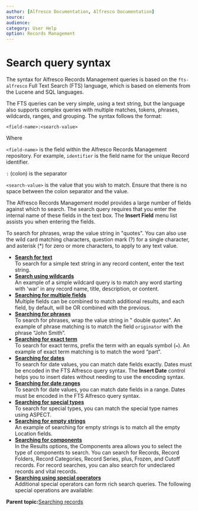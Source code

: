 ```yaml
---
author: [Alfresco Documentation, Alfresco Documentation]
source: 
audience: 
category: User Help
option: Records Management
---
```


# Search query syntax

The syntax for Alfresco Records Management queries is based on the `fts-alfresco` Full Text Search \(FTS\) language, which is based on elements from the Lucene and SQL languages.

The FTS queries can be very simple, using a text string, but the language also supports complex queries with multiple matches, tokens, phrases, wildcards, ranges, and grouping. The syntax follows the format:

```
<field-name>:<search-value>
```

Where

`<field-name>` is the field within the Alfresco Records Management repository. For example, `identifier` is the field name for the unique Record identifier.

`:` \(colon\) is the separator

`<search-value>` is the value that you wish to match. Ensure that there is no space between the colon separator and the value.

The Alfresco Records Management model provides a large number of fields against which to search. The search query requires that you enter the internal name of these fields in the text box. The **Insert Field** menu list assists you when entering the fields.

To search for phrases, wrap the value string in "quotes". You can also use the wild card matching characters, question mark \(?\) for a single character, and asterisk \(\*\) for zero or more characters, to apply to any text value.

-   **[Search for text](../tasks/rm-search-text.md)**  
To search for a simple text string in any record content, enter the text string.
-   **[Search using wildcards](../tasks/rm-search-wildcards.md)**  
An example of a simple wildcard query is to match any word starting with 'war' in any record name, title, description, or content.
-   **[Searching for multiple fields](../tasks/rm-search-multiple.md)**  
Multiple fields can be combined to match additional results, and each field, by default, will be OR combined with the previous.
-   **[Searching for phrases](../tasks/rm-search-phrases.md)**  
To search for phrases, wrap the value string in " double quotes". An example of phrase matching is to match the field `originator` with the phrase “John Smith”.
-   **[Searching for exact term](../tasks/rm-search-exactterm.md)**  
To search for exact terms, prefix the term with an equals symbol \(`=`\). An example of exact term matching is to match the word “part”.
-   **[Searching for dates](../tasks/rm-search-dates.md)**  
To search for date values, you can match date fields exactly. Dates must be encoded in the FTS Alfresco query syntax. The **Insert Date** control helps you to insert dates without needing to use the encoding syntax.
-   **[Searching for date ranges](../tasks/rm-search-daterange.md)**  
To search for date values, you can match date fields in a range. Dates must be encoded in the FTS Alfresco query syntax.
-   **[Searching for special types](../tasks/rm-search-specialtypes.md)**  
To search for special types, you can match the special type names using ASPECT.
-   **[Searching for empty strings](../tasks/rm-search-emptystring.md)**  
An example of searching for empty strings is to match all the empty Location fields.
-   **[Searching for components](../tasks/rm-search-components.md)**  
In the Results options, the Components area allows you to select the type of components to search. You can search for Records, Record Folders, Record Categories, Record Series, plus, Frozen, and Cutoff records. For record searches, you can also search for undeclared records and vital records.
-   **[Searching using special operators](../tasks/rm-search-operators.md)**  
Additional special operators can form rich search queries. The following special operations are available:

**Parent topic:**[Searching records](../concepts/rm-search.md)

